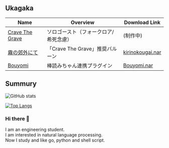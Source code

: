 ## Ukagaka
|Name|Overview|Download Link|
|---------------------------------------------------------|--------|--------|
|[Crave The Grave](https://github.com/apxxxxxxe/Haine)   |ソロゴースト（フォークロア/希死念慮）|(制作中)|
|[霧の郊外にて](https://github.com/apxxxxxxe/kirinokougai)|「Crave The Grave」推奨バルーン|[kirinokougai.nar](https://github.com/apxxxxxxe/kirinokougai/releases/latest/download/kirinokougai.nar)|
|[Bouyomi](https://github.com/apxxxxxxe/Bouyomi)|棒読みちゃん連携プラグイン|[Bouyomi.nar](https://github.com/apxxxxxxe/Bouyomi/releases/download/v1.0/Bouyomi.nar)|


## Summury

![GitHub stats](https://github-readme-stats.vercel.app/api?username=apxxxxxxe&count_private=true&show_icons=true)

[![Top Langs](https://github-readme-stats.vercel.app/api/top-langs/?username=apxxxxxxe&layout=compact)](https://github.com/anuraghazra/github-readme-stats)

### Hi there 👋
I am an engineering student.  
I am interested in natural language processing.  
Now I study and like go, python and shell script. 
